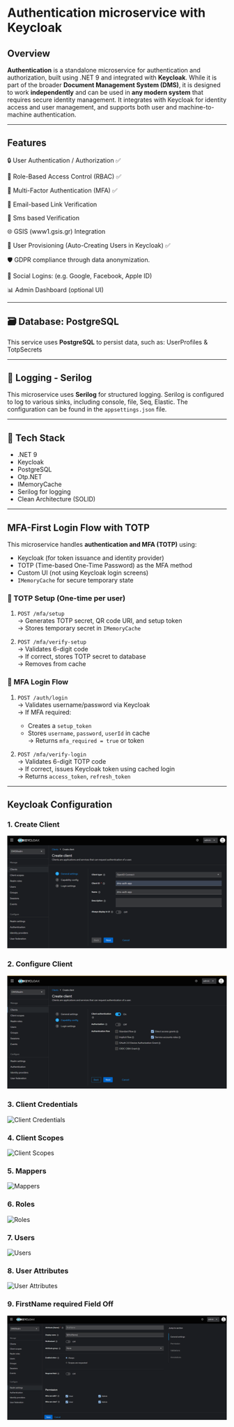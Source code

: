 ﻿# Authentication microservice with Keycloak

## Overview

**Authentication** is a standalone microservice for authentication and authorization, built using .NET 9 and integrated with **Keycloak**. 
While it is part of the broader **Document Management System (DMS)**, it is designed to work **independently** and can be used in **any modern system** 
that requires secure identity management. 
It integrates with Keycloak for identity access and user management, and supports both user and machine-to-machine authentication.

---

## Features

🔒 User Authentication / Authorization ✅

🔑 Role-Based Access Control (RBAC) ✅

🔐 Multi-Factor Authentication (MFA) ✅

📧 Email-based Link Verification

📱 Sms based Verification

🌐 GSIS (www1.gsis.gr) Integration

👥 User Provisioning (Auto-Creating Users in Keycloak) ✅

🛡️ GDPR compliance through data anonymization.

🔗 Social Logins: (e.g. Google, Facebook, Apple ID)

📊 Admin Dashboard (optional UI)

---

## 🗃️ Database: PostgreSQL

This service uses **PostgreSQL** to persist data, such as: UserProfiles & TotpSecrets

---

## 📜 Logging - Serilog

This microservice uses **Serilog** for structured logging.
Serilog is configured to log to various sinks, including console, file, Seq, Elastic. 
The configuration can be found in the `appsettings.json` file.

---

## 🚀 Tech Stack

- .NET 9
- Keycloak
- PostgreSQL
- Otp.NET
- IMemoryCache
- Serilog for logging
- Clean Architecture (SOLID)

---

## MFA-First Login Flow with TOTP

This microservice handles **authentication and MFA (TOTP)** using:

- Keycloak (for token issuance and identity provider)
- TOTP (Time-based One-Time Password) as the MFA method
- Custom UI (not using Keycloak login screens)
- `IMemoryCache` for secure temporary state

### 🔐 TOTP Setup (One-time per user)

1. `POST /mfa/setup`  
   → Generates TOTP secret, QR code URI, and setup token  
   → Stores temporary secret in `IMemoryCache`

2. `POST /mfa/verify-setup`  
   → Validates 6-digit code  
   → If correct, stores TOTP secret to database  
   → Removes from cache


### 🔑 MFA Login Flow

1. `POST /auth/login`  
   → Validates username/password via Keycloak  
   → If MFA required:
     - Creates a `setup_token`
     - Stores `username`, `password`, `userId` in cache  
   → Returns `mfa_required = true` or token

2. `POST /mfa/verify-login`  
   → Validates 6-digit TOTP code  
   → If correct, issues Keycloak token using cached login  
   → Returns `access_token`, `refresh_token`

---

## Keycloak Configuration

### 1. Create Client
![Create Client](images/1.%20Create%20Client.png)

### 2. Configure Client
![Configure Client](images/2.%20Configure%20Client.png)

### 3. Client Credentials
![Client Credentials](images/3.%20Client%20Credentials.png)

### 4. Client Scopes
![Client Scopes](images/4.%20Client%20Scopes.png)

### 5. Mappers
![Mappers](images/5.%20Mappers.png)

### 6. Roles
![Roles](images/6.%20Roles.png)

### 7. Users
![Users](images/7.%20Users.png)

### 8. User Attributes
![User Attributes](images/8.%20User%20Attributes.png)

### 9. FirstName required Field Off
![FirstName required Field Off](images/9.%20FirstName%20required%20Field%20Off.png)